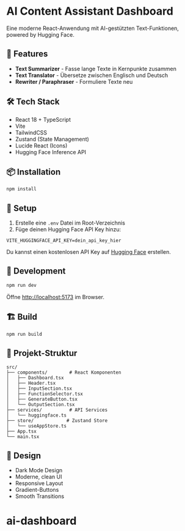 # AI Content Assistant Dashboard

Eine moderne React-Anwendung mit AI-gestützten Text-Funktionen, powered by Hugging Face.

## 🚀 Features

- **Text Summarizer** - Fasse lange Texte in Kernpunkte zusammen
- **Text Translator** - Übersetze zwischen Englisch und Deutsch
- **Rewriter / Paraphraser** - Formuliere Texte neu

## 🛠️ Tech Stack

- React 18 + TypeScript
- Vite
- TailwindCSS
- Zustand (State Management)
- Lucide React (Icons)
- Hugging Face Inference API

## 📦 Installation

```bash
npm install
```

## 🔑 Setup

1. Erstelle eine `.env` Datei im Root-Verzeichnis
2. Füge deinen Hugging Face API Key hinzu:

```
VITE_HUGGINGFACE_API_KEY=dein_api_key_hier
```

Du kannst einen kostenlosen API Key auf [Hugging Face](https://huggingface.co/settings/tokens) erstellen.

## 🏃 Development

```bash
npm run dev
```

Öffne [http://localhost:5173](http://localhost:5173) im Browser.

## 🏗️ Build

```bash
npm run build
```

## 📁 Projekt-Struktur

```
src/
├── components/        # React Komponenten
│   ├── Dashboard.tsx
│   ├── Header.tsx
│   ├── InputSection.tsx
│   ├── FunctionSelector.tsx
│   ├── GenerateButton.tsx
│   └── OutputSection.tsx
├── services/          # API Services
│   └── huggingface.ts
├── store/            # Zustand Store
│   └── useAppStore.ts
├── App.tsx
└── main.tsx
```

## 🎨 Design

- Dark Mode Design
- Moderne, clean UI
- Responsive Layout
- Gradient-Buttons
- Smooth Transitions
# ai-dashboard
